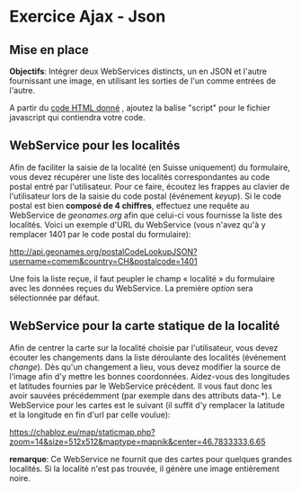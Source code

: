 # Exercice Ajax - Json

## Mise en place

**Objectifs**:  Intégrer deux WebServices distincts, un en JSON et l'autre fournissant une image,  en utilisant les sorties de l'un comme entrées de l'autre.

A partir du [code HTML donné](resources/jsFetchJson.html) , ajoutez la balise "script" pour le fichier javascript qui contiendra votre code.

## WebService pour les localités

Afin de faciliter la saisie de la localité (en Suisse uniquement) du formulaire, vous devez récupérer une liste des localités correspondantes au code postal entré par l'utilisateur. Pour ce faire, écoutez les frappes au clavier de l'utilisateur lors de la saisie du code postal (événement *keyup*).  Si le code postal est bien **composé de 4 chiffres**, effectuez une requête au WebService de *geonames.org* afin que celui-ci vous fournisse la liste des localités. Voici un exemple d'URL du WebService (vous n'avez qu'à y remplacer 1401 par le code postal du formulaire):

http://api.geonames.org/postalCodeLookupJSON?username=comem&country=CH&postalcode=1401

Une fois la liste reçue, il faut peupler le champ « localité » du formulaire avec les données reçues du WebService. La première *option* sera sélectionnée par défaut.

## WebService pour la carte statique de la localité

 Afin de centrer la carte sur la localité choisie par l'utilisateur, vous devez écouter les changements dans la liste déroulante des localités (événement *change*). Dès qu'un changement a lieu, vous devez modifier la source de l'image afin d'y mettre les bonnes coordonnées. Aidez-vous des longitudes et latitudes fournies par le WebService précédent. Il vous faut donc les avoir sauvées précédemment (par exemple dans des attributs data-*). Le WebService pour les cartes est le suivant (il suffit d'y remplacer la latitude et la longitude en fin d'url par celle voulue):

https://chabloz.eu/map/staticmap.php?zoom=14&size=512x512&maptype=mapnik&center=46.7833333,6.65

**remarque**: Ce WebService ne fournit que des cartes pour quelques grandes localités. Si la localité n'est pas trouvée, il génère une image entièrement noire.